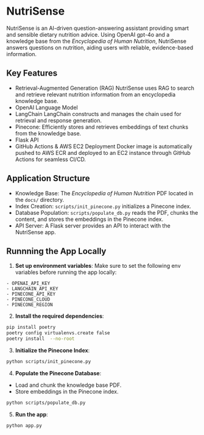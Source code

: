 # NutriSense

NutriSense is an AI-driven question-answering assistant providing smart and sensible dietary nutrition advice. Using OpenAI gpt-4o and a knowledge base from the *Encyclopedia of Human Nutrition*, NutriSense answers questions on nutrition, aiding users with reliable, evidence-based information.

## Key Features
- Retrieval-Augmented Generation (RAG) NutriSense uses RAG to search and retrieve relevant nutrition information from an encyclopedia knowledge base.
- OpenAI Language Model
- LangChain LangChain constructs and manages the chain used for retrieval and response generation.
- Pinecone: Efficiently stores and retrieves embeddings of text chunks from the knowledge base.
- Flask API
- GitHub Actions & AWS EC2 Deployment Docker image is automatically pushed to AWS ECR and deployed to an EC2 instance through GitHub Actions for seamless CI/CD.

## Application Structure
- Knowledge Base: The *Encyclopedia of Human Nutrition* PDF located in the `docs/` directory.
- Index Creation: `scripts/init_pinecone.py` initializes a Pinecone index.
- Database Population: `scripts/populate_db.py` reads the PDF, chunks the content, and stores the embeddings in the Pinecone index.
- API Server: A Flask server provides an API to interact with the NutriSense app.

## Runnning the App Locally
1. **Set up environment variables**: Make sure to set the following env variables before running the app locally:
```
- OPENAI_API_KEY
- LANGCHAIN_API_KEY
- PINECONE_API_KEY
- PINECONE_CLOUD
- PINECONE_REGION
```

2. **Install the required dependencies**:
```bash
pip install poetry
poetry config virtualenvs.create false
poetry install  --no-root
```

3. **Initialize the Pinecone Index**:
```bash
python scripts/init_pinecone.py
```

4. **Populate the Pinecone Database**:
- Load and chunk the knowledge base PDF.
- Store embeddings in the Pinecone index.
```bash
python scripts/populate_db.py
```

5. **Run the app**:
```bash
python app.py
```
